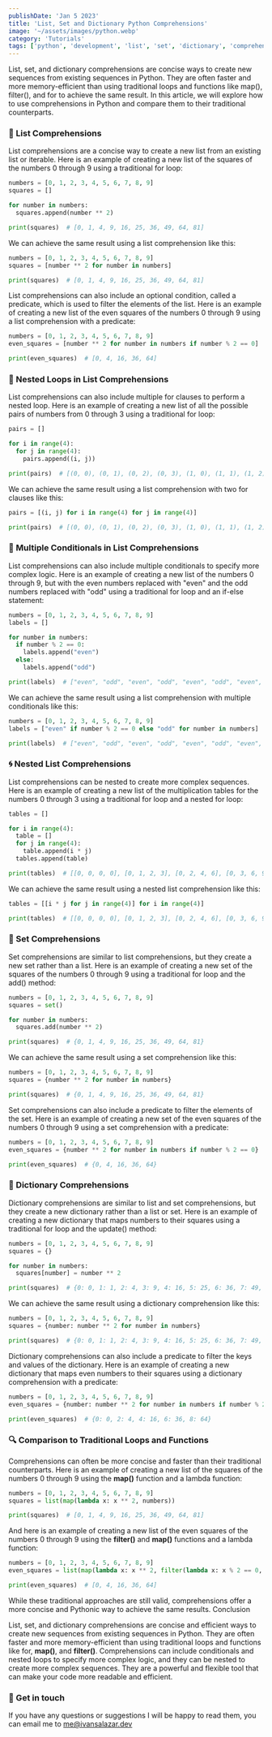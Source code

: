 ```yaml
---
publishDate: 'Jan 5 2023'
title: 'List, Set and Dictionary Python Comprehensions'
image: '~/assets/images/python.webp'
category: 'Tutorials'
tags: ['python', 'development', 'list', 'set', 'dictionary', 'comprehensions']
---
```


List, set, and dictionary comprehensions are concise ways to create new sequences from existing sequences in Python. They are often faster and more memory-efficient than using traditional loops and functions like map(), filter(), and for to achieve the same result. In this article, we will explore how to use comprehensions in Python and compare them to their traditional counterparts.

### 📝 List Comprehensions

List comprehensions are a concise way to create a new list from an existing list or iterable. Here is an example of creating a new list of the squares of the numbers 0 through 9 using a traditional for loop:

```python
numbers = [0, 1, 2, 3, 4, 5, 6, 7, 8, 9]
squares = []

for number in numbers:
  squares.append(number ** 2)

print(squares)  # [0, 1, 4, 9, 16, 25, 36, 49, 64, 81]
```

We can achieve the same result using a list comprehension like this:

```python
numbers = [0, 1, 2, 3, 4, 5, 6, 7, 8, 9]
squares = [number ** 2 for number in numbers]

print(squares)  # [0, 1, 4, 9, 16, 25, 36, 49, 64, 81]
```

List comprehensions can also include an optional condition, called a predicate, which is used to filter the elements of the list. Here is an example of creating a new list of the even squares of the numbers 0 through 9 using a list comprehension with a predicate:

```python
numbers = [0, 1, 2, 3, 4, 5, 6, 7, 8, 9]
even_squares = [number ** 2 for number in numbers if number % 2 == 0]

print(even_squares)  # [0, 4, 16, 36, 64]
```

### 🧩 Nested Loops in List Comprehensions

List comprehensions can also include multiple for clauses to perform a nested loop. Here is an example of creating a new list of all the possible pairs of numbers from 0 through 3 using a traditional for loop:

```python
pairs = []

for i in range(4):
  for j in range(4):
    pairs.append((i, j))

print(pairs)  # [(0, 0), (0, 1), (0, 2), (0, 3), (1, 0), (1, 1), (1, 2), (1, 3), (2, 0), (2, 1), (2, 2), (2, 3), (3, 0), (3, 1), (3, 2), (3, 3)]
```

We can achieve the same result using a list comprehension with two for clauses like this:

```python
pairs = [(i, j) for i in range(4) for j in range(4)]

print(pairs)  # [(0, 0), (0, 1), (0, 2), (0, 3), (1, 0), (1, 1), (1, 2), (1, 3), (2, 0), (2, 1), (2, 2), (2, 3), (3, 0), (3, 1), (3, 2), (3, 3)]
```
### 🧰 Multiple Conditionals in List Comprehensions

List comprehensions can also include multiple conditionals to specify more complex logic. Here is an example of creating a new list of the numbers 0 through 9, but with the even numbers replaced with "even" and the odd numbers replaced with "odd" using a traditional for loop and an if-else statement:

```python
numbers = [0, 1, 2, 3, 4, 5, 6, 7, 8, 9]
labels = []

for number in numbers:
  if number % 2 == 0:
    labels.append("even")
  else:
    labels.append("odd")

print(labels)  # ["even", "odd", "even", "odd", "even", "odd", "even", "odd", "even", "odd"]
```
We can achieve the same result using a list comprehension with multiple conditionals like this:

```python
numbers = [0, 1, 2, 3, 4, 5, 6, 7, 8, 9]
labels = ["even" if number % 2 == 0 else "odd" for number in numbers]

print(labels)  # ["even", "odd", "even", "odd", "even", "odd", "even", "odd", "even", "odd"]
```

### 🌀 Nested List Comprehensions

List comprehensions can be nested to create more complex sequences. Here is an example of creating a new list of the multiplication tables for the numbers 0 through 3 using a traditional for loop and a nested for loop:

```python
tables = []

for i in range(4):
  table = []
  for j in range(4):
    table.append(i * j)
  tables.append(table)

print(tables)  # [[0, 0, 0, 0], [0, 1, 2, 3], [0, 2, 4, 6], [0, 3, 6, 9]]
```

We can achieve the same result using a nested list comprehension like this:

```python
tables = [[i * j for j in range(4)] for i in range(4)]

print(tables)  # [[0, 0, 0, 0], [0, 1, 2, 3], [0, 2, 4, 6], [0, 3, 6, 9]]
```

### 🔢 Set Comprehensions

Set comprehensions are similar to list comprehensions, but they create a new set rather than a list. Here is an example of creating a new set of the squares of the numbers 0 through 9 using a traditional for loop and the add() method:

```python
numbers = [0, 1, 2, 3, 4, 5, 6, 7, 8, 9]
squares = set()

for number in numbers:
  squares.add(number ** 2)

print(squares)  # {0, 1, 4, 9, 16, 25, 36, 49, 64, 81}
```
We can achieve the same result using a set comprehension like this:

```python
numbers = [0, 1, 2, 3, 4, 5, 6, 7, 8, 9]
squares = {number ** 2 for number in numbers}

print(squares)  # {0, 1, 4, 9, 16, 25, 36, 49, 64, 81}
```
Set comprehensions can also include a predicate to filter the elements of the set. Here is an example of creating a new set of the even squares of the numbers 0 through 9 using a set comprehension with a predicate:

```python
numbers = [0, 1, 2, 3, 4, 5, 6, 7, 8, 9]
even_squares = {number ** 2 for number in numbers if number % 2 == 0}

print(even_squares)  # {0, 4, 16, 36, 64}
```
### 📖 Dictionary Comprehensions

Dictionary comprehensions are similar to list and set comprehensions, but they create a new dictionary rather than a list or set. Here is an example of creating a new dictionary that maps numbers to their squares using a traditional for loop and the update() method:

```python
numbers = [0, 1, 2, 3, 4, 5, 6, 7, 8, 9]
squares = {}

for number in numbers:
  squares[number] = number ** 2

print(squares)  # {0: 0, 1: 1, 2: 4, 3: 9, 4: 16, 5: 25, 6: 36, 7: 49, 8: 64, 9: 81}
```
We can achieve the same result using a dictionary comprehension like this:

```python
numbers = [0, 1, 2, 3, 4, 5, 6, 7, 8, 9]
squares = {number: number ** 2 for number in numbers}

print(squares)  # {0: 0, 1: 1, 2: 4, 3: 9, 4: 16, 5: 25, 6: 36, 7: 49, 8: 64, 9: 81}
```

Dictionary comprehensions can also include a predicate to filter the keys and values of the dictionary. Here is an example of creating a new dictionary that maps even numbers to their squares using a dictionary comprehension with a predicate:

```python
numbers = [0, 1, 2, 3, 4, 5, 6, 7, 8, 9]
even_squares = {number: number ** 2 for number in numbers if number % 2 == 0}

print(even_squares)  # {0: 0, 2: 4, 4: 16, 6: 36, 8: 64}
```

### 🔍 Comparison to Traditional Loops and Functions

Comprehensions can often be more concise and faster than their traditional counterparts. Here is an example of creating a new list of the squares of the numbers 0 through 9 using the **map()** function and a lambda function:

```python
numbers = [0, 1, 2, 3, 4, 5, 6, 7, 8, 9]
squares = list(map(lambda x: x ** 2, numbers))

print(squares)  # [0, 1, 4, 9, 16, 25, 36, 49, 64, 81]
```

And here is an example of creating a new list of the even squares of the numbers 0 through 9 using the **filter()** and **map()** functions and a lambda function:

```python
numbers = [0, 1, 2, 3, 4, 5, 6, 7, 8, 9]
even_squares = list(map(lambda x: x ** 2, filter(lambda x: x % 2 == 0, numbers)))

print(even_squares)  # [0, 4, 16, 36, 64]
```

While these traditional approaches are still valid, comprehensions offer a more concise and Pythonic way to achieve the same results.
Conclusion

List, set, and dictionary comprehensions are concise and efficient ways to create new sequences from existing sequences in Python. They are often faster and more memory-efficient than using traditional loops and functions like for, **map()**, and **filter()**. Comprehensions can include conditionals and nested loops to specify more complex logic, and they can be nested to create more complex sequences. They are a powerful and flexible tool that can make your code more readable and efficient.

### 🙋 Get in touch

If you have any questions or suggestions I will be happy to read them, you can email me to [me@ivansalazar.dev](mailto:me@ivansalazar.dev)